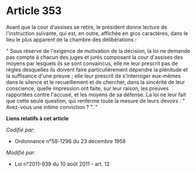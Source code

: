# Article 353

Avant que la cour d'assises se retire, le président donne lecture de l'instruction suivante, qui est, en outre, affichée en
gros caractères, dans le lieu le plus apparent de la chambre des délibérations : 

"       Sous réserve de l'exigence de motivation de la décision, la loi ne demande pas compte à chacun des juges et jurés
composant la cour d'assises  des moyens par lesquels ils se sont convaincus, elle ne leur prescrit pas de règles desquelles
ils doivent faire particulièrement dépendre la plénitude et la suffisance d'une preuve ; elle leur prescrit de s'interroger
eux-mêmes dans le silence et le recueillement et de chercher, dans la sincérité de leur conscience, quelle impression ont
faite, sur leur raison, les preuves rapportées contre l'accusé, et les moyens de sa défense. La loi ne leur fait que cette
seule question, qui renferme toute la mesure de leurs devoirs : " Avez-vous une intime conviction ? ". "

**Liens relatifs à cet article**

_Codifié par_:

  - Ordonnance n°58-1296 du 23 décembre 1958

_Modifié par_:

  - Loi n°2011-939 du 10 août 2011 - art. 12
